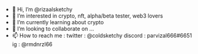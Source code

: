 - 👋 Hi, I’m @rizaalsketchy
- 👀 I’m interested in crypto, nft, alpha/beta tester, web3 lovers
- 🌱 I’m currently learning about crypto
- 💞️ I’m looking to collaborate on ...
- 📫 How to reach me :
  twitter : @coldsketchy
  discord : parvizal666#6651
  ig      : @rmdnrzl66

<!---
rizaalsketchy/rizaalsketchy is a ✨ special ✨ repository because its `README.md` (this file) appears on your GitHub profile.
You can click the Preview link to take a look at your changes.
--->
